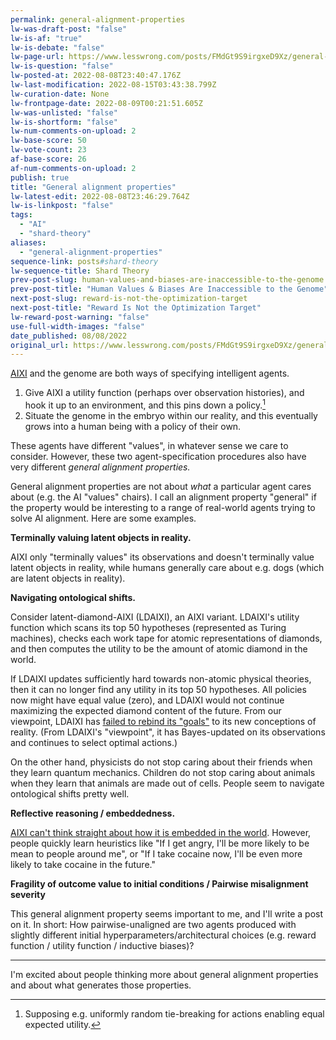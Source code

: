 ```yaml
---
permalink: general-alignment-properties
lw-was-draft-post: "false"
lw-is-af: "true"
lw-is-debate: "false"
lw-page-url: https://www.lesswrong.com/posts/FMdGt9S9irgxeD9Xz/general-alignment-properties
lw-is-question: "false"
lw-posted-at: 2022-08-08T23:40:47.176Z
lw-last-modification: 2022-08-15T03:43:38.799Z
lw-curation-date: None
lw-frontpage-date: 2022-08-09T00:21:51.605Z
lw-was-unlisted: "false"
lw-is-shortform: "false"
lw-num-comments-on-upload: 2
lw-base-score: 50
lw-vote-count: 23
af-base-score: 26
af-num-comments-on-upload: 2
publish: true
title: "General alignment properties"
lw-latest-edit: 2022-08-08T23:46:29.764Z
lw-is-linkpost: "false"
tags: 
  - "AI"
  - "shard-theory"
aliases: 
  - "general-alignment-properties"
sequence-link: posts#shard-theory
lw-sequence-title: Shard Theory
prev-post-slug: human-values-and-biases-are-inaccessible-to-the-genome
prev-post-title: "Human Values & Biases Are Inaccessible to the Genome"
next-post-slug: reward-is-not-the-optimization-target
next-post-title: "Reward Is Not the Optimization Target"
lw-reward-post-warning: "false"
use-full-width-images: "false"
date_published: 08/08/2022
original_url: https://www.lesswrong.com/posts/FMdGt9S9irgxeD9Xz/general-alignment-properties
---
```

[AIXI](https://en.wikipedia.org/wiki/AIXI) and the genome are both ways of specifying intelligent agents. 

1.  Give AIXI a utility function (perhaps over observation histories), and hook it up to an environment, and this pins down a policy.[^1] 
2.  Situate the genome in the embryo within our reality, and this eventually grows into a human being with a policy of their own.

These agents have different "values", in whatever sense we care to consider. However, these two agent-specification procedures also have very different _general alignment properties._ 

General alignment properties are not about _what_ a particular agent cares about (e.g. the AI "values" chairs). I call an alignment property "general" if the property would be interesting to a range of real-world agents trying to solve AI alignment. Here are some examples.

**Terminally valuing latent objects in reality.** 

AIXI only "terminally values" its observations and doesn't terminally value latent objects in reality, while humans generally care about e.g. dogs (which are latent objects in reality).

**Navigating ontological shifts.** 

Consider latent-diamond-AIXI (LDAIXI), an AIXI variant. LDAIXI's utility function which scans its top 50 hypotheses (represented as Turing machines), checks each work tape for atomic representations of diamonds, and then computes the utility to be the amount of atomic diamond in the world. 

If LDAIXI updates sufficiently hard towards non-atomic physical theories, then it can no longer find any utility in its top 50 hypotheses. All policies now might have equal value (zero), and LDAIXI would not continue maximizing the expected diamond content of the future. From our viewpoint, LDAIXI has [failed to rebind its "goals"](https://arbital.com/p/ontology_identification/) to its new conceptions of reality. (From LDAIXI's "viewpoint", it has Bayes-updated on its observations and continues to select optimal actions.)

On the other hand, physicists do not stop caring about their friends when they learn quantum mechanics. Children do not stop caring about animals when they learn that animals are made out of cells. People seem to navigate ontological shifts pretty well. 

**Reflective reasoning / embeddedness.** 

[AIXI can't think straight about how it is embedded in the world](https://www.lesswrong.com/posts/AszKwKyhBPZAnCstA/solomonoff-cartesianism). However, people quickly learn heuristics like "If I get angry, I'll be more likely to be mean to people around me", or "If I take cocaine now, I'll be even more likely to take cocaine in the future." 

**Fragility of outcome value to initial conditions / Pairwise misalignment severity**

This general alignment property seems important to me, and I'll write a post on it. In short: How pairwise-unaligned are two agents produced with slightly different initial hyperparameters/architectural choices (e.g. reward function / utility function / inductive biases)? 

<hr/>


I'm excited about people thinking more about general alignment properties and about what generates those properties.

[^1]: Supposing e.g. uniformly random tie-breaking for actions enabling equal expected utility.